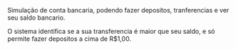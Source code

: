 Simulação de conta bancaria, podendo fazer depositos, tranferencias e ver seu saldo bancario.

O sistema identifica se a sua transferencia é maior que seu saldo, e só permite fazer depositos a cima de R$1,00.
